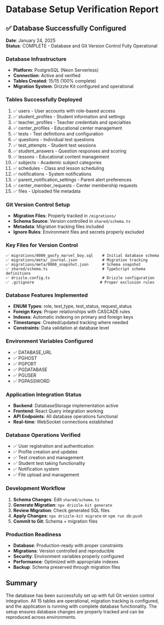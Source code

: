 # Database Setup Verification Report

## ✅ Database Successfully Configured

**Date**: January 24, 2025  
**Status**: COMPLETE - Database and Git Version Control Fully Operational

### Database Infrastructure
- **Platform**: PostgreSQL (Neon Serverless)
- **Connection**: Active and verified
- **Tables Created**: 15/15 (100% complete)
- **Migration System**: Drizzle Kit configured and operational

### Tables Successfully Deployed
1. ✅ users - User accounts with role-based access
2. ✅ student_profiles - Student information and settings
3. ✅ teacher_profiles - Teacher credentials and specialties
4. ✅ center_profiles - Educational center management
5. ✅ tests - Test definitions and configuration
6. ✅ questions - Individual test questions
7. ✅ test_attempts - Student test sessions
8. ✅ student_answers - Question responses and scoring
9. ✅ lessons - Educational content management
10. ✅ subjects - Academic subject categories
11. ✅ schedules - Class and lesson scheduling
12. ✅ notifications - System notifications
13. ✅ parent_notification_settings - Parent alert preferences
14. ✅ center_member_requests - Center membership requests
15. ✅ files - Uploaded file metadata

### Git Version Control Setup
- **Migration Files**: Properly tracked in `/migrations/`
- **Schema Source**: Version controlled in `shared/schema.ts`
- **Metadata**: Migration tracking files included
- **Ignore Rules**: Environment files and secrets properly excluded

### Key Files for Version Control
```
✅ migrations/0000_goofy_marvel_boy.sql    # Initial database schema
✅ migrations/meta/_journal.json           # Migration tracking
✅ migrations/meta/0000_snapshot.json      # Schema snapshot
✅ shared/schema.ts                        # TypeScript schema definitions
✅ drizzle.config.ts                       # Drizzle configuration
✅ .gitignore                             # Proper exclusion rules
```

### Database Features Implemented
- **ENUM Types**: role, test_type, test_status, request_status
- **Foreign Keys**: Proper relationships with CASCADE rules
- **Indexes**: Automatic indexing on primary and foreign keys
- **Timestamps**: Created/updated tracking where needed
- **Constraints**: Data validation at database level

### Environment Variables Configured
- ✅ DATABASE_URL
- ✅ PGHOST
- ✅ PGPORT  
- ✅ PGDATABASE
- ✅ PGUSER
- ✅ PGPASSWORD

### Application Integration Status
- **Backend**: DatabaseStorage implementation active
- **Frontend**: React Query integration working
- **API Endpoints**: All database operations functional
- **Real-time**: WebSocket connections established

### Database Operations Verified
- ✅ User registration and authentication
- ✅ Profile creation and updates
- ✅ Test creation and management
- ✅ Student test taking functionality
- ✅ Notification system
- ✅ File upload and management

### Development Workflow
1. **Schema Changes**: Edit `shared/schema.ts`
2. **Generate Migration**: `npx drizzle-kit generate`
3. **Review Migration**: Check generated SQL files
4. **Apply Changes**: `npx drizzle-kit migrate` or `npm run db:push`
5. **Commit to Git**: Schema + migration files

### Production Readiness
- **Database**: Production-ready with proper constraints
- **Migrations**: Version controlled and reproducible
- **Security**: Environment variables properly configured
- **Performance**: Optimized with appropriate indexes
- **Backup**: Schema preserved through migration files

## Summary
The database has been successfully set up with full Git version control integration. All 15 tables are operational, migration tracking is configured, and the application is running with complete database functionality. The setup ensures database changes are properly tracked and can be reproduced across environments.